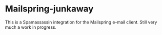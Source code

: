 # Mailspring-junkaway
This is a Spamassassin integration for the Mailspring e-mail client. Still very much a work in progress.

